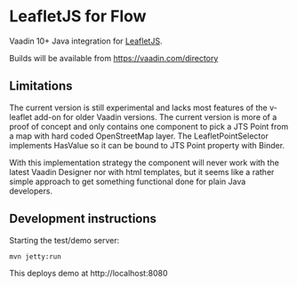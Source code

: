 # LeafletJS for Flow

Vaadin 10+ Java integration for [LeafletJS](https://leafletjs.com). 

Builds will be available from https://vaadin.com/directory 

## Limitations

The current version is still experimental and lacks most features of the v-leaflet add-on for older Vaadin versions. The current version is more of a proof of concept and only contains one component to pick a JTS Point from a map with hard coded OpenStreetMap layer. The LeafletPointSelector implements HasValue<Point> so it can be bound to JTS Point property with Binder.

With this implementation strategy the component will never work with the latest Vaadin Designer nor with html templates, but it seems like a rather simple approach to get something functional done for plain Java developers.

## Development instructions

Starting the test/demo server:
```
mvn jetty:run
```

This deploys demo at http://localhost:8080

